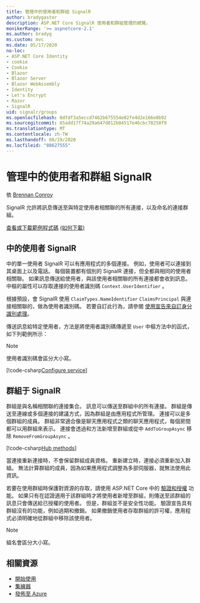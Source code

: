 ```yaml
---
title: 管理中的使用者和群組 SignalR
author: bradygaster
description: ASP.NET Core SignalR 使用者和群組管理的總覽。
monikerRange: '>= aspnetcore-2.1'
ms.author: bradyg
ms.custom: mvc
ms.date: 05/17/2020
no-loc:
- ASP.NET Core Identity
- cookie
- Cookie
- Blazor
- Blazor Server
- Blazor WebAssembly
- Identity
- Let's Encrypt
- Razor
- SignalR
uid: signalr/groups
ms.openlocfilehash: 0dfdf3a5eccd7462b675554e02fe4d2e166e8b92
ms.sourcegitcommit: 65add17f74a29a647d812b04517e46cbc78258f9
ms.translationtype: MT
ms.contentlocale: zh-TW
ms.lasthandoff: 08/19/2020
ms.locfileid: "88627555"
---
```

# <a name="manage-users-and-groups-in-no-locsignalr"></a>管理中的使用者和群組 SignalR

依 [Brennan Conroy](https://github.com/BrennanConroy)

SignalR 允許將訊息傳送至與特定使用者相關聯的所有連接，以及命名的連接群組。

[查看或下載範例程式碼](https://github.com/dotnet/AspNetCore.Docs/tree/master/aspnetcore/signalr/groups/sample/) [ (如何下載) ](xref:index#how-to-download-a-sample)

## <a name="users-in-no-locsignalr"></a>中的使用者 SignalR

中的單一使用者 SignalR 可以有應用程式的多個連接。 例如，使用者可以連接到其桌面上以及電話。 每個裝置都有個別的 SignalR 連接，但全都與相同的使用者相關聯。 如果訊息傳送給使用者，與該使用者相關聯的所有連接都會收到訊息。 中樞的屬性可以存取連接的使用者識別碼 `Context.UserIdentifier` 。

根據預設，會 SignalR 使用 `ClaimTypes.NameIdentifier` `ClaimsPrincipal` 與連接相關聯的，做為使用者識別碼。 若要自訂此行為，請參閱 [使用宣告來自訂身分識別處理](xref:signalr/authn-and-authz#use-claims-to-customize-identity-handling)。

傳送訊息給特定使用者，方法是將使用者識別碼傳遞至 `User` 中樞方法中的函式，如下列範例所示：

> [!NOTE]
> 使用者識別碼會區分大小寫。

[!code-csharp[Configure service](groups/sample/Hubs/ChatHub.cs?range=29-32)]

## <a name="groups-in-no-locsignalr"></a>群組于 SignalR

群組是與名稱相關聯的連接集合。 訊息可以傳送至群組中的所有連接。 群組是傳送至連線或多個連接的建議方式，因為群組是由應用程式所管理。 連接可以是多個群組的成員。 群組非常適合像是聊天應用程式之類的聊天應用程式，每個房間都可以用群組來表示。 連接會透過和方法新增至群組或從中 `AddToGroupAsync` 移除 `RemoveFromGroupAsync` 。

[!code-csharp[Hub methods](groups/sample/Hubs/ChatHub.cs?range=15-27)]

當連接重新連接時，不會保留群組成員資格。 重新建立時，連接必須重新加入群組。 無法計算群組的成員，因為如果應用程式調整為多部伺服器，就無法使用此資訊。

若要在使用群組時保護對資源的存取，請使用 ASP.NET Core 中的 [驗證和授權](xref:signalr/authn-and-authz) 功能。 如果只有在認證適用于該群組時才將使用者新增至群組，則傳送至該群組的訊息只會傳送給已授權的使用者。 但是，群組並不是安全性功能。 驗證宣告具有群組沒有的功能，例如過期和撤銷。 如果撤銷使用者存取群組的許可權，應用程式必須明確地從群組中移除該使用者。

> [!NOTE]
> 組名會區分大小寫。

## <a name="related-resources"></a>相關資源

* [開始使用](xref:tutorials/signalr)
* [集線器](xref:signalr/hubs)
* [發佈至 Azure](xref:signalr/publish-to-azure-web-app)
